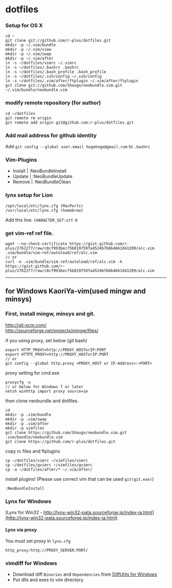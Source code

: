 # dotfiles

### Setup for OS X

    cd ~
    git clone git://github.com/r-plus/dotfiles.git
    mkdir -p ~/.vim/bundle
    mkdir -p ~/.vim/view
    mkdir -p ~/.vim/swap
    mkdir -p ~/.vim/after
    ln -s ~/dotfiles/vimrc ~/.vimrc
    ln -s ~/dotfiles/.bashrc .bashrc
    ln -s ~/dotfiles/.bash_profile .bash_profile
    ln -s ~/dotfiles/.ssh/config ~/.ssh/config
    ln -s ~/dotfiles/.vim/after/ftplugin ~/.vim/after/ftplugin
    git clone git://github.com/Shougo/neobundle.vim.git ~/.vim/bundle/neobundle.vim

### modify remote repository (for author)

    cd ~/dotfiles
    git remote rm origin
    git remote add origin git@github.com:r-plus/dotfiles.git

### Add mail address for github identity
Add `git config --global user.email hogehoge@gmail.com` to `.bashrc`

### Vim-Plugins

* Install | :NeoBundleInstall
* Update | :NeoBundleUpdate
* Remove | :NeoBundleClean

### lynx setup for Lion

    /opt/local/etc/lynx.cfg (MacPorts)
    /usr/local/etc/lynx.cfg (homebrew)

Add this line.  `CHARACTER_SET:utf-8` 

### get vim-ref ref file.

    wget --no-check-certificate https://gist.github.com/r-plus/2762277/raw/c8cf993bec75b819759fad524b7b6b4661d41209/alc.vim .vim/bundle/vim-ref/autoload/ref/alc.vim
    // or
    curl -o .vim/bundle/vim-ref/autoload/ref/alc.vim -k https://gist.github.com/r-plus/2762277/raw/c8cf993bec75b819759fad524b7b6b4661d41209/alc.vim

-----
## for Windows KaoriYa-vim(used mingw and minsys)
### First, install mingw, minsys and git.
http://git-scm.com/    
http://sourceforge.net/projects/mingw/files/

if you using proxy, set below (git bash)

    export HTTP_PROXY=http://PROXY_HOSTorIP:PORT
    export HTTPS_PROXY=http://PROXY_HOSTorIP:PORT
    // or
    git config --global http.proxy <PROXY_HOST or IP-Address>:<PORT>

proxy setting for cmd.exe

    proxycfg -u
    // or below for Windows 7 or later
    netsh winhttp import proxy source=ie

then clone neobundle and dotfiles.

    cd
    mkdir -p .vim/bundle
    mkdir -p .vim/swap
    mkdir -p .vim/after
    mkdir -p vimfiles
    git clone https://github.com/Shougo/neobundle.vim.git .vim/bundle/neobundle.vim
    git clone https://github.com/r-plus/dotfiles.git

copy rc files and ftplugins

    cp ~/dotfiles/vimrc ~/vimfiles/vimrc
    cp ~/dotfiles/gvimrc ~/vimfiles/gvimrc
    cp -a ~/dotfiles/after/* ~/.vim/after/

install plugins! (Please use correct vim that can be used `git(git.exe)`)

    :NeoBundleInstall

### Lynx for Windows
[Lynx for Win32 - http://lynx-win32-pata.sourceforge.jp/index-ja.html](http://lynx-win32-pata.sourceforge.jp/index-ja.html)

#### Lynx via proxy
You must set proxy in `lynx.cfg`

    http_proxy:http://PROXY_SERVER:PORT/

### vimdiff for Windows
* Download diff `Binaries` and `Dependencies` from [DiffUtils for Windows](http://gnuwin32.sourceforge.net/packages/diffutils.htm)
* Put dlls and exes to vim directory.
